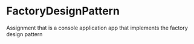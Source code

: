 # FactoryDesignPattern
Assignment that is a console application app that implements the factory design pattern 
